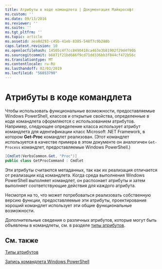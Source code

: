 ```yaml
---
title: Атрибуты в коде командлета | Документация Майкрософт
ms.custom: ''
ms.date: 09/13/2016
ms.reviewer: ''
ms.suite: ''
ms.tgt_pltfrm: ''
ms.topic: article
ms.assetid: aea8d293-c45b-41eb-8385-548f7c9b280b
caps.latest.revision: 10
ms.openlocfilehash: 14505c4f7cc8490418ca463e3b81902f29d4f90b
ms.sourcegitcommit: b6871f21bd666f9cd71dd336bb3f844cf472b56c
ms.translationtype: MT
ms.contentlocale: ru-RU
ms.lasthandoff: 02/03/2019
ms.locfileid: "56853790"
---
```

# <a name="attributes-in-cmdlet-code"></a>Атрибуты в коде командлета

Чтобы использовать функциональные возможности, предоставляемые Windows PowerShell, классов и открытые свойства, определенные в коде командлета оформляются с использованием атрибутов. Например, следующее определение класса использует атрибут командлета для идентификации класс Microsoft .NET Framework, в котором **Get-Proc** командлет реализован. (Этот командлет используется в качестве примера в этом документе он аналогичен `Get-Process` командлет, предоставляемые Windows PowerShell.)

```csharp
[Cmdlet(VerbsCommon.Get, "Proc")]
public class GetProcCommand : Cmdlet
```

Эти атрибуты считаются метаданных, так как их реализация отличается от реализации код командлета. Когда среда выполнения Windows PowerShell выполняет командлет, он распознает атрибуты и затем выполняет соответствующие действия для каждого атрибута.

Несмотря на то, что может потребоваться реализовать собственную версию функции, предоставляемые эти атрибуты, проектирования хороший командлет использует эти общие функциональные возможности.

Дополнительные сведения о различных атрибутов, которые могут быть объявлены в командлеты, см. в разделе [типы атрибутов](./attribute-types.md).

## <a name="see-also"></a>См. также

[Типы атрибутов](./attribute-types.md)

[Запись командлета Windows PowerShell](./writing-a-windows-powershell-cmdlet.md)
